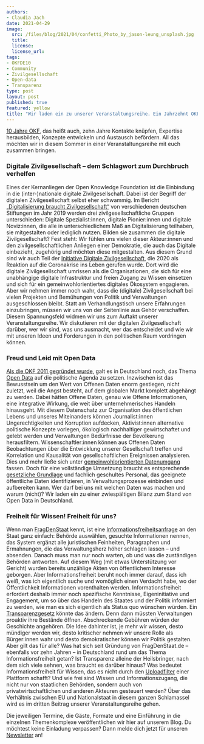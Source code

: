 ```yaml
---
authors:
- Claudia Jach
date: 2021-04-29
image:
  src: /files/blog/2021/04/confetti_Photo_by_jason-leung_unsplash.jpg
  title:
  license:
  license_url:
tags:
- OKFDE10
- Community
- Zivilgesellschaft
- Open-data
- Transparenz
type: post
layout: post
published: true
featured: yellow
title: "Wir laden ein zu unserer Veranstaltungsreihe. Ein Jahrzehnt OKF – Kritik, Politik und Aktivismus"
---
```

[10 Jahre OKF](https://okfn.de/anniversary/), das heißt auch, zehn Jahre Kontakte knüpfen, Expertise herausbilden, Konzepte entwickeln und Austausch befördern. All das möchten wir in diesem Sommer in einer Veranstaltungsreihe mit euch zusammen bringen. 

### Digitale Zivilgesellschaft – dem Schlagwort zum Durchbruch verhelfen

Eines der Kernanliegen der Open Knowledge Foundation ist die Einbindung in die (inter-)nationale digitale Zivilgesellschaft. Dabei ist der Begriff der digitalen Zivilgesellschaft selbst eher schwammig. Im Bericht [„Digitalisierung braucht Zivilgesellschaft“](https://www.stiftung-nv.de/de/publikation/digitalisierung-braucht-zivilgesellschaft) von verschiedenen deutschen Stiftungen im Jahr 2019 werden drei zivilgesellschaftliche Gruppen unterschieden: Digitale Spezialist:innen, digitale Pionier:innen und digitale Noviz:innen, die alle in unterschiedlichem Maß an Digitalisierung teilhaben, sie mitgestalten oder lediglich nutzen. Bilden sie zusammen die digitale Zivilgesellschaft? Fest steht: Wir fühlen uns vielen dieser Akteur:innen und den zivilgesellschaftlichen Anliegen einer Demokratie, die auch das Digitale einbezieht, zugehörig und möchten diese mitgestalten. Aus diesem Grund sind wir auch Teil der [Initiative Digitale Zivilgesellschaft](https://digitalezivilgesellschaft.org/), die 2020 als Reaktion auf die Coronakrise ins Leben gerufen wurde. Dort wird die digitale Zivilgesellschaft umrissen als die Organisationen, die sich für eine unabhängige digitale Infrastruktur und freien Zugang zu Wissen einsetzen und sich für ein gemeinwohlorientiertes digitales Ökosystem engagieren. Aber wir nehmen immer noch wahr, dass die (digitale) Zivilgesellschaft bei vielen Projekten und Bemühungen von Politik und Verwaltungen ausgeschlossen bleibt. Statt am Verhandlungstisch unsere Erfahrungen einzubringen, müssen wir uns von der Seitenlinie aus Gehör verschaffen. Diesem Spannungsfeld widmen wir uns zum Auftakt unserer Veranstaltungsreihe. Wir diskutieren mit der digitalen Zivilgesellschaft darüber, wer wir sind, was uns ausmacht, wer das entscheidet und wie wir mit unseren Ideen und Forderungen in den politischen Raum vordringen können.

### Freud und Leid mit Open Data

[Als die OKF 2011 gegründet wurde](https://okfn.de/blog/2021/02/okf-10jahre-interview-dd/), galt es in Deutschland noch, das Thema [Open Data](https://okfn.de/themen/open_data/) auf die politische Agenda zu setzen. Inzwischen ist das Bewusstsein um den Wert von Offenen Daten enorm gestiegen, nicht zuletzt, weil die Angst besteht, auf dem globalen Markt komplett abgehängt zu werden. Dabei hätten Offene Daten, genau wie Offene Informationen, eine integrative Wirkung, die weit über unternehmerisches Handeln hinausgeht. Mit diesem Datenschatz zur Organisation des öffentlichen Lebens und unseres Miteinanders können Journalist:innen Ungerechtigkeiten und Korruption aufdecken, Aktivist:innen alternative politische Konzepte vorlegen, ökologisch nachhaltiger gewirtschaftet und gelebt werden und Verwaltungen Bedürfnisse der Bevölkerung herausfiltern. Wissenschaftler:innen können aus Offenen Daten Beobachtungen über die Entwicklung unserer Gesellschaft treffen und Korrelation und Kausalität von gesellschaftlichen Ereignissen analysieren. Dies und mehr ließe sich unter [gemeinwohlorientierten Datenumgang](https://okfn.de/blog/2020/03/datenpolitik-gesellschaftspolitik/) fassen. Doch für eine vollständige Umsetzung braucht es entsprechende [gesetzliche Grundlage](https://netzpolitik.org/2021/2-open-data-gesetz-die-groesste-chance-wurde-nicht-ergriffen/) und fachlich geschultes Personal, das geeignete öffentliche Daten identifizieren, in Verwaltungsprozesse einbinden und aufbereiten kann. Wer darf bei uns mit welchen Daten was machen und warum (nicht)? Wir laden ein zu einer zwiespältigen Bilanz zum Stand von Open Data in Deutschland.

### Freiheit für Wissen! Freiheit für uns?

Wenn man [FragDenStaat](https://fragdenstaat.de/) kennt, ist eine [Informationsfreiheitsanfrage](https://fragdenstaat.de/info/informationsfreiheit/einfuehrung/) an den Staat ganz einfach: Behörde auswählen, gesuchte Informationen nennen, das System ergänzt alle juristischen Feinheiten, Paragraphen und Ermahnungen, die das Verwaltungsherz höher schlagen lassen – und absenden. Danach muss man nur noch warten, ob und was die zuständigen Behörden antworten. Auf diesem Weg (mit etwas Unterstützung vor Gericht) wurden bereits unzählige Akten von öffentlichem Interesse geborgen. Aber Informationsfreiheit beruht noch immer darauf, dass ich weiß, was ich eigentlich suche und womöglich einen Verdacht habe, wo der Öffentlichkeit Informationen vorenthalten werden. Informationsfreiheit erfordert deshalb immer noch spezifische Kenntnisse, Eigeninitiative und Engagement, um so über das Handeln des Staates und der Politik informiert zu werden, wie man es sich eigentlich als Status quo wünschen würden. Ein [Transparenzgesetz](https://okfn.de/blog/2021/03/okf-digitalpolitische-forderungen/) könnte das ändern. Denn dann müssten Verwaltungen proaktiv ihre Bestände öffnen. Abschreckende Gebühren würden der Geschichte angehören. Die Idee dahinter ist, je mehr wir wissen, desto mündiger werden wir, desto kritischer nehmen wir unsere Rolle als Bürger:innen wahr und desto demokratischer können wir Politik gestalten. Aber gilt das für alle? Was hat sich seit Gründung von FragDenStaat.de – ebenfalls vor zehn Jahren – in Deutschland rund um das Thema Informationsfreiheit getan? Ist Transparenz alleine der Heilsbringer, nach dem sich viele sehnen, was braucht es darüber hinaus? Was bedeutet Informationsfreiheit für Wissen, das es nicht durch den [Uploadfilter](https://www.deutschlandfunkkultur.de/uploadfilter-vs-zivilgesellschaft-wenn-algorithmen-ueber.1005.de.html?dram:article_id=493836) einer Plattform schafft? Und wie frei sind Wissen und Informationszugang, die nicht nur von staatlichen Behörden, sondern auch von privatwirtschaftlichen und anderen Akteuren gesteuert werden? Über das Verhältnis zwischen EU und Nationalstaat in diesem ganzen Schlamassel wird es im dritten Beitrag unserer Veranstaltungsreihe gehen.

Die jeweiligen Termine, die Gäste, Formate und eine Einführung in die einzelnen Themenkomplexe veröffentlichen wir hier auf unserem Blog. Du möchtest keine Einladung verpassen? Dann melde dich jetzt für unseren [Newsletter](https://okfn.de/) an!
